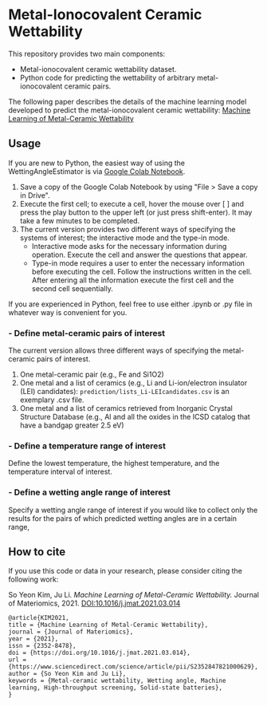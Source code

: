 # Metal-Ionocovalent Ceramic Wettability

This repository provides two main components:

- Metal-ionocovalent ceramic wettability dataset.
- Python code for predicting the wettability of arbitrary metal-ionocovalent ceramic pairs.

The following paper describes the details of the machine learning model developed to predict the metal-ionocovalent ceramic wettability: [Machine Learning of Metal-Ceramic Wettability](https://doi.org/10.1016/j.jmat.2021.03.014)



## Usage

If you are new to Python, the easiest way of using the WettingAngleEstimator is via [Google Colab Notebook](https://colab.research.google.com/drive/1lrOwH4iu7_jRMpPh8X1SnAMJn5eJCD8V?usp=sharing).

1. Save a copy of the Google Colab Notebook by using "File > Save a copy in Drive".
2. Execute the first cell; to execute a cell, hover the mouse over [ ] and press the play button to the upper left (or just press shift-enter). It may take a few minutes to be completed.
3. The current version provides two different ways of specifying the systems of interest; the interactive mode and the type-in mode.
    - Interactive mode asks for the necessary information during operation. Execute the cell and answer the questions that appear.
    - Type-in mode requires a user to enter the necessary information before executing the cell. Follow the instructions written in the cell. After entering all the information execute the first cell and the second cell sequentially.

If you are experienced in Python, feel free to use either .ipynb or .py file in whatever way is convenient for you.

### - Define metal-ceramic pairs of interest 

The current version allows three different ways of specifying the metal-ceramic pairs of interest.
1. One metal-ceramic pair (e.g., Fe and Si1O2)
2. One metal and a list of ceramics (e.g., Li and Li-ion/electron insulator (LEI) candidates): `prediction/lists_Li-LEIcandidates.csv` is an exemplary .csv file.
3. One metal and a list of ceramics retrieved from Inorganic Crystal Structure Database (e.g., Al and all the oxides in the ICSD catalog that have a bandgap greater 2.5 eV)

### - Define a temperature range of interest 

Define the lowest temperature, the highest temperature, and the temperature interval of interest.

### - Define a wetting angle range of interest

Specify a wetting angle range of interest if you would like to collect only the results for the pairs of which predicted wetting angles are in a certain range,



## How to cite

If you use this code or data in your research, please consider citing the following work:

So Yeon Kim, Ju Li. *Machine Learning of Metal-Ceramic Wettability.* Journal of Materiomics, 2021. [DOI:10.1016/j.jmat.2021.03.014](https://doi.org/10.1016/j.jmat.2021.03.014)

```
@article{KIM2021,
title = {Machine Learning of Metal-Ceramic Wettability},
journal = {Journal of Materiomics},
year = {2021},
issn = {2352-8478},
doi = {https://doi.org/10.1016/j.jmat.2021.03.014},
url = {https://www.sciencedirect.com/science/article/pii/S2352847821000629},
author = {So Yeon Kim and Ju Li},
keywords = {Metal-ceramic wettability, Wetting angle, Machine learning, High-throughput screening, Solid-state batteries},
}
```
